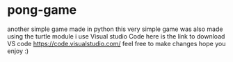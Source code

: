 # pong-game
another simple game made in python
this very simple game was also made using the turtle module 
i use Visual studio Code 
here is the link to download VS code https://code.visualstudio.com/
feel free to make changes
hope you enjoy :)
